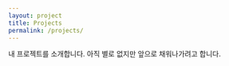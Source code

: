 ```yaml
---
layout: project
title: Projects
permalink: /projects/
---
```


내 프로젝트를 소개합니다. 아직 별로 없지만 앞으로 채워나가려고 합니다.